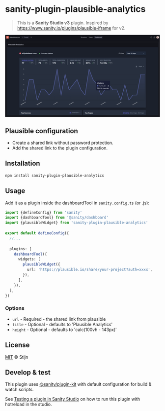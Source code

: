 # sanity-plugin-plausible-analytics

> This is a **Sanity Studio v3** plugin.
> Inspired by https://www.sanity.io/plugins/plausible-iframe for v2.

![Example image](image.png)

## Plausible configuration

- Create a shared link without password protection.
- Add the shared link to the plugin configuration.

## Installation

```sh
npm install sanity-plugin-plausible-analytics
```

## Usage

Add it as a plugin inside the dashboardTool in `sanity.config.ts` (or .js):

```ts
import {defineConfig} from 'sanity'
import {dashboardTool} from '@sanity/dashboard'
import {plausibleWidget} from 'sanity-plugin-plausible-analytics'

export default defineConfig({
  //...

  plugins: [
    dashboardTool({
      widgets: [
        plausibleWidget({
          url: 'https://plausible.io/share/your-project?auth=xxxx',
        }),
      ],
    }),
  ],
})
```

### Options

- `url` - Required - the shared link from plausible
- `title` - Optional - defaults to 'Plausible Analytics'
- `height` - Optional - defaults to 'calc(100vh - 143px)'

## License

[MIT](LICENSE) © Stijn

## Develop & test

This plugin uses [@sanity/plugin-kit](https://github.com/sanity-io/plugin-kit)
with default configuration for build & watch scripts.

See [Testing a plugin in Sanity Studio](https://github.com/sanity-io/plugin-kit#testing-a-plugin-in-sanity-studio)
on how to run this plugin with hotreload in the studio.

